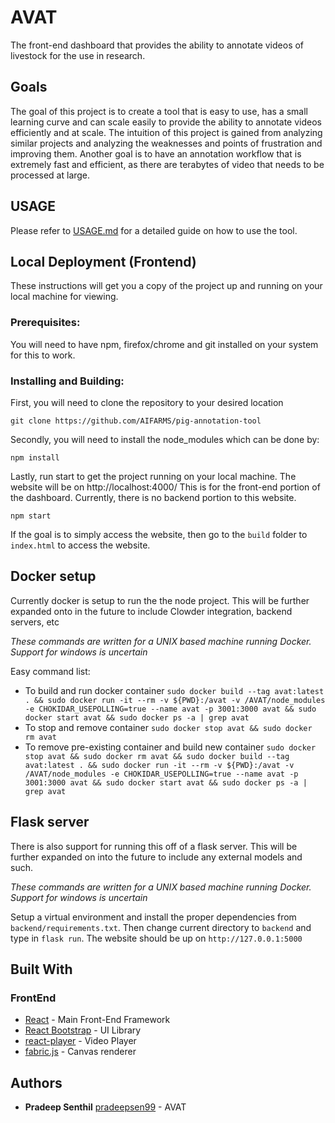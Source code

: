 # AVAT

The front-end dashboard that provides the ability to annotate videos of livestock for the use in research.

## Goals
The goal of this project is to create a tool that is easy to use, has a small learning curve and can scale easily to provide the ability to annotate videos efficiently and at scale. The intuition of this project is gained from analyzing similar projects and analyzing the weaknesses and points of frustration and improving them. Another goal is to have an annotation workflow that is extremely fast and efficient, as there are terabytes of video that needs to be processed at large. 

## USAGE
Please refer to [USAGE.md](https://github.com/AIFARMS/AVAT/blob/master/README.md) for a detailed guide on how to use the tool.

## Local Deployment (Frontend)

These instructions will get you a copy of the project up and running on your local machine for viewing. 

### Prerequisites:

You will need to have npm, firefox/chrome and git installed on your system for this to work. 

### Installing and Building:

First, you will need to clone the repository to your desired location

```
git clone https://github.com/AIFARMS/pig-annotation-tool
```

Secondly, you will need to install the node_modules which can be done by:
```
npm install
```
Lastly, run start to get the project running on your local machine. The website will be on http://localhost:4000/ 
This is for the front-end portion of the dashboard. Currently, there is no backend portion to this website.
```
npm start
```

If the goal is to simply access the website, then go to the ```build``` folder to ```index.html``` to access the website. 

## Docker setup

Currently docker is setup to run the the node project. This will be further expanded onto in the future to include Clowder integration, backend servers, etc

*These commands are written for a UNIX based machine running Docker. Support for windows is uncertain*

Easy command list:
-  To build and run docker container
```sudo docker build --tag avat:latest . && sudo docker run -it --rm -v ${PWD}:/avat -v /AVAT/node_modules -e CHOKIDAR_USEPOLLING=true --name avat -p 3001:3000 avat && sudo docker start avat && sudo docker ps -a | grep avat```
- To stop and remove container
```sudo docker stop avat && sudo docker rm avat```
- To remove pre-existing container and build new container
```sudo docker stop avat && sudo docker rm avat && sudo docker build --tag avat:latest . && sudo docker run -it --rm -v ${PWD}:/avat -v /AVAT/node_modules -e CHOKIDAR_USEPOLLING=true --name avat -p 3001:3000 avat && sudo docker start avat && sudo docker ps -a | grep avat```

## Flask server

There is also support for running this off of a flask server. This will be further expanded on into the future to include any external models and such. 

*These commands are written for a UNIX based machine running Docker. Support for windows is uncertain*

Setup a virtual environment and install the proper dependencies from ```backend/requirements.txt```. Then change current directory to ```backend``` and type in ```flask run```. The website should be up on ```http://127.0.0.1:5000```

## Built With

### FrontEnd
* [React](https://reactjs.org/) - Main Front-End Framework
* [React Bootstrap](https://react-bootstrap.github.io/) - UI Library
* [react-player](https://www.npmjs.com/package/react-player) - Video Player
* [fabric.js](http://fabricjs.com/) - Canvas renderer

## Authors

* **Pradeep Senthil** [pradeepsen99](https://github.com/pradeepsen99) - AVAT
